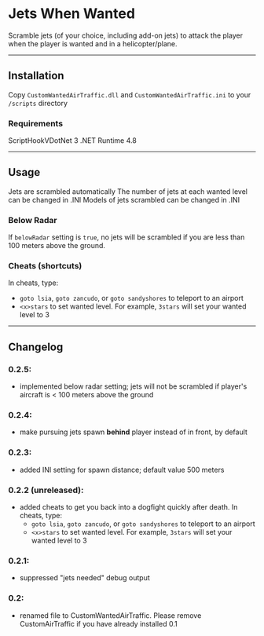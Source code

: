 # Jets When Wanted

Scramble jets (of your choice, including add-on jets) to attack the player when the player is wanted and in a helicopter/plane.

---
## Installation
Copy `CustomWantedAirTraffic.dll` and `CustomWantedAirTraffic.ini` to your `/scripts` directory

### Requirements
ScriptHookVDotNet 3
.NET Runtime 4.8

---
## Usage
Jets are scrambled automatically
The number of jets at each wanted level can be changed in .INI
Models of jets scrambled can be changed in .INI

### Below Radar
If `belowRadar` setting is `true`, no jets will be scrambled if you are less than 100 meters above the ground.

### Cheats (shortcuts)
In cheats, type:
  - `goto lsia`, `goto zancudo`, or `goto sandyshores` to teleport to an airport
  - `<x>stars` to set wanted level. For example, `3stars` will set your wanted level to 3

---
## Changelog
### 0.2.5:
- implemented below radar setting; jets will not be scrambled if player's aircraft is < 100 meters above the ground
### 0.2.4:
- make pursuing jets spawn **behind** player instead of in front, by default
### 0.2.3:
- added INI setting for spawn distance; default value 500 meters
### 0.2.2 (unreleased):
- added cheats to get you back into a dogfight quickly after death. In cheats, type:
  - `goto lsia`, `goto zancudo`, or `goto sandyshores` to teleport to an airport
  - `<x>stars` to set wanted level. For example, `3stars` will set your wanted level to 3
### 0.2.1:
- suppressed "jets needed" debug output
### 0.2:
- renamed file to CustomWantedAirTraffic. Please remove CustomAirTraffic if you have already installed 0.1